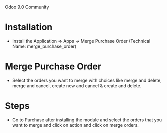 Odoo 9.0 Community

Installation 
============
* Install the Application => Apps -> Merge Purchase Order (Technical Name: merge_purchase_order)



Merge Purchase Order
==================================
* Select the orders you want to merge with choices like merge and delete, merge and cancel,
  create new and cancel & create and delete.


Steps
=====
* Go to Purchase after installing the module and select the orders that you want to merge
 and click on action and click on merge orders.



